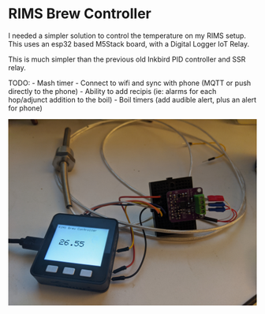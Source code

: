 # RIMS Brew Controller
I needed a simpler solution to control the temperature on my RIMS setup.
This uses an esp32 based M5Stack board, with a Digital Logger IoT Relay.

This is much simpler than the previous old Inkbird PID controller and SSR relay.

TODO:
    - Mash timer
    - Connect to wifi and sync with phone (MQTT or push directly to the phone)
    - Ability to add recipis (ie: alarms for each hop/adjunct addition to the boil)
    - Boil timers (add audible alert, plus an alert for phone)

   
![RIMS Controller](rims-proto.jpg)
